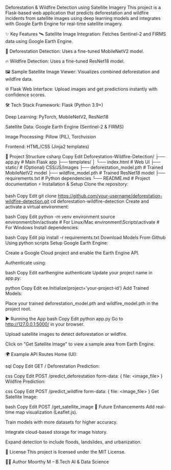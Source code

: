 Deforestation & Wildfire Detection using Satellite Imagery
This project is a Flask-based web application that predicts deforestation and wildfire incidents from satellite images using deep learning models and integrates with Google Earth Engine for real-time satellite imagery.

✨ Key Features
🛰️ Satellite Image Integration: Fetches Sentinel-2 and FIRMS data using Google Earth Engine.

🌲 Deforestation Detection: Uses a fine-tuned MobileNetV2 model.

🔥 Wildfire Detection: Uses a fine-tuned ResNet18 model.

🖼️ Sample Satellite Image Viewer: Visualizes combined deforestation and wildfire data.

🌐 Flask Web Interface: Upload images and get predictions instantly with confidence scores.

🛠️ Tech Stack
Framework: Flask (Python 3.9+)

Deep Learning: PyTorch, MobileNetV2, ResNet18

Satellite Data: Google Earth Engine (Sentinel-2 & FIRMS)

Image Processing: Pillow (PIL), Torchvision

Frontend: HTML/CSS (Jinja2 templates)

📂 Project Structure
csharp
Copy
Edit
Deforestation-Wildfire-Detection/
├── app.py                     # Main Flask app
├── templates/
│   └── index.html             # Web UI
├── static/                    # (Optional) CSS/JS/Images
├── deforestation_model.pth    # Trained MobileNetV2 model
├── wildfire_model.pth         # Trained ResNet18 model
├── requirements.txt           # Python dependencies
└── README.md                  # Project documentation
⚡ Installation & Setup
Clone the repository:

bash
Copy
Edit
git clone https://github.com/your-username/deforestation-wildfire-detection.git
cd deforestation-wildfire-detection
Create and activate a virtual environment:

bash
Copy
Edit
python -m venv environment
source environment/bin/activate   # For Linux/Mac
environment\Scripts\activate      # For Windows
Install dependencies:

bash
Copy
Edit
pip install -r requirements.txt
Download Models From Github Using python scripts
Setup Google Earth Engine:

Create a Google Cloud project and enable the Earth Engine API.

Authenticate using:

bash
Copy
Edit
earthengine authenticate
Update your project name in app.py:

python
Copy
Edit
ee.Initialize(project='your-project-id')
Add Trained Models:

Place your trained deforestation_model.pth and wildfire_model.pth in the project root.

▶️ Running the App
bash
Copy
Edit
python app.py
Go to http://127.0.0.1:5000/ in your browser.

Upload satellite images to detect deforestation or wildfire.

Click on "Get Satellite Image" to view a sample area from Earth Engine.

🌍 Example API Routes
Home (UI):

sql
Copy
Edit
GET /
Deforestation Prediction:

css
Copy
Edit
POST /predict_deforestation
form-data: { file: <image_file> }
Wildfire Prediction:

css
Copy
Edit
POST /predict_wildfire
form-data: { file: <image_file> }
Get Satellite Image:

bash
Copy
Edit
POST /get_satellite_image
🚀 Future Enhancements
Add real-time map visualization (Leaflet.js).

Train models with more datasets for higher accuracy.

Integrate cloud-based storage for image history.

Expand detection to include floods, landslides, and urbanization.




📜 License
This project is licensed under the MIT License.

👨‍💻 Author
Moorthy M – B.Tech AI & Data Science










